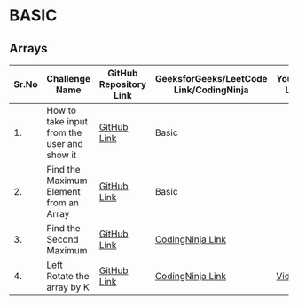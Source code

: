 # BASIC

## Arrays

| Sr.No | Challenge Name | GitHub Repository Link | GeeksforGeeks/LeetCode Link/CodingNinja | Youtube Link |
|-------|-----------------|------------------------|-----------------------------|-----------------------------|
| 1.    | How to take input from the user and show it | <a href="https://rb.gy/qin87f" target="_blank">GitHub Link</a>| Basic |
| 2.    | Find the Maximum Element from an Array | <a href="https://rb.gy/wi5kc0" target="_blank">GitHub Link</a>| Basic |
| 3.    | Find the Second Maximum | <a href="https://rb.gy/frn2i7" target="_blank">GitHub Link</a>| <a href="http://tinyurl.com/y7cpz5rc" target="_blank">CodingNinja Link</a> |
| 4.    | Left Rotate the array by K | <a href="http://tinyurl.com/mr29d5w2" target="_blank">GitHub Link</a>| <a href="http://tinyurl.com/5n935mtb" target="_blank">CodingNinja Link</a> |  <a href="https://www.youtube.com/watch?v=oABQlhrhXzg" target="_blank">Video </a>


